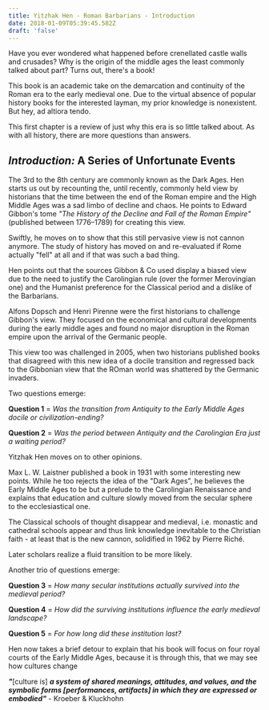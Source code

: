 ```yaml
---
title: Yitzhak Hen - Roman Barbarians - Introduction
date: 2018-01-09T05:39:45.582Z
draft: 'false'
---
```

Have you ever wondered what happened before crenellated castle walls and crusades? Why is the origin of the middle ages the least commonly talked about part? Turns out, there's a book!

This book is an academic take on the demarcation and continuity of the Roman era to the early medieval one. Due to the virtual absence of popular history books for the interested layman, my prior knowledge is nonexistent. But hey, ad altiora tendo.

This first chapter is a review of just why this era is so little talked about. As with all history, there are more questions than answers.

## *Introduction:* A Series of Unfortunate Events

The 3rd to the 8th century are commonly known as the Dark Ages. Hen starts us out by recounting the, until recently, commonly held view by historians that the time between the end of the Roman empire and the High Middle Ages was a sad limbo of decline and chaos. He points to Edward Gibbon's tome *"The History of the Decline and Fall of the Roman Empire"* (published between 1776–1789) for creating this view.

Swiftly, he moves on to show that this still pervasive view is not cannon anymore. The study of history has moved on and re-evaluated if Rome actually "fell" at all and if that was such a bad thing. 

Hen points out that the sources Gibbon & Co used display a biased view due to the need to justify the Carolingian rule (over the former Merovingian one) and the Humanist preference for the Classical period and a dislike of the Barbarians.

Alfons Dopsch and Henri Pirenne were the first historians to challenge Gibbon's view. They focused on the economical and cultural developments during the early middle ages and found no major disruption in the Roman empire upon the arrival of the Germanic people.

This view too was challenged in 2005, when two historians published books that disagreed with this new idea of a docile transition and regressed back to the Gibbonian view that the ROman world was shattered by the Germanic invaders.

Two questions emerge:

**Question 1** = *Was the transition from Antiquity to the Early Middle Ages docile or civilization-ending?*

**Question 2** = *Was the period between Antiquity and the Carolingian Era just a waiting period?*

Yitzhak Hen moves on to other opinions.

Max L. W. Laistner published a book in 1931 with some interesting new points. While he too rejects the idea of the "Dark Ages", he believes the Early Middle Ages to be but a prelude to the Carolingian Renaissance and explains that education and culture slowly moved from the secular sphere to the ecclesiastical one. 

The Classical schools of thought disappear and medieval, i.e. monastic and cathedral schools appear and thus link knowledge inevitable to the Christian faith - at least that is the new cannon, solidified in 1962 by Pierre Riché.

Later scholars realize a fluid transition to be more likely.

Another trio of questions emerge:

**Question 3** = *How many secular institutions actually survived into the medieval period?*

**Question 4** = *How did the surviving institutions influence the early medieval landscape?*

**Question 5** = *For how long did these institution last?*

Hen now takes a brief detour to explain that his book will focus on four royal courts of the Early Middle Ages, because it is through this, that we may see how cultures change 


***"***[culture is] ***a system of shared meanings, attitudes, and values, and the symbolic forms [performances, artifacts] in which they are expressed or embodied"*** - Kroeber & Kluckhohn





